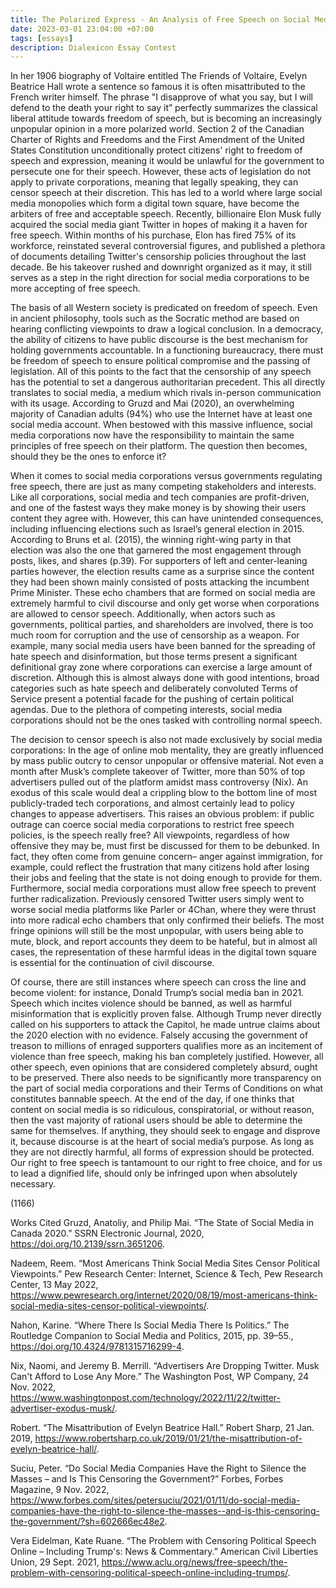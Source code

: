 ```yaml
---
title: The Polarized Express - An Analysis of Free Speech on Social Media
date: 2023-03-01 23:04:00 +07:00
tags: [essays]
description: Dialexicon Essay Contest
---
```


In her 1906 biography of Voltaire entitled The Friends of Voltaire, Evelyn Beatrice Hall wrote a sentence so famous it is often misattributed to the French writer himself. The phrase "I disapprove of what you say, but I will defend to the death your right to say it” perfectly summarizes the classical liberal attitude towards freedom of speech, but is becoming an increasingly unpopular opinion in a more polarized world. Section 2 of the Canadian Charter of Rights and Freedoms and the First Amendment of the United States Constitution unconditionally protect citizens' right to freedom of speech and expression, meaning it would be unlawful for the government to persecute one for their speech. However, these acts of legislation do not apply to private corporations, meaning that legally speaking, they can censor speech at their discretion. This has led to a world where large social media monopolies which form a digital town square, have become the arbiters of free and acceptable speech. Recently, billionaire Elon Musk fully acquired the social media giant Twitter in hopes of making it a haven for free speech. Within months of his purchase, Elon has fired 75% of its workforce, reinstated several controversial figures, and published a plethora of documents detailing Twitter's censorship policies throughout the last decade. Be his takeover rushed and downright organized as it may, it still serves as a step in the right direction for social media corporations to be more accepting of free speech.

The basis of all Western society is predicated on freedom of speech. Even in ancient philosophy, tools such as the Socratic method are based on hearing conflicting viewpoints to draw a logical conclusion. In a democracy, the ability of citizens to have public discourse is the best mechanism for holding governments accountable. In a functioning bureaucracy, there must be freedom of speech to ensure political compromise and the passing of legislation. All of this points to the fact that the censorship of any speech has the potential to set a dangerous authoritarian precedent. This all directly translates to social media, a medium which rivals in-person communication with its usage. According to Gruzd and Mai (2020), an overwhelming majority of Canadian adults (94%) who use the Internet have at least one social media account. When bestowed with this massive influence, social media corporations now have the responsibility to maintain the same principles of free speech on their platform. The question then becomes, should they be the ones to enforce it?

When it comes to social media corporations versus governments regulating free speech, there are just as many competing stakeholders and interests. Like all corporations, social media and tech companies are profit-driven, and one of the fastest ways they make money is by showing their users content they agree with. However, this can have unintended consequences, including influencing elections such as Israel’s general election in 2015. According to Bruns et al. (2015), the winning right-wing party in that election was also the one that garnered the most engagement through posts, likes, and shares (p.39). For supporters of left and center-leaning parties however, the election results came as a surprise since the content they had been shown mainly consisted of posts attacking the incumbent Prime Minister. These echo chambers that are formed on social media are extremely harmful to civil discourse and only get worse when corporations are allowed to censor speech. Additionally, when actors such as governments, political parties, and shareholders are involved, there is too much room for corruption and the use of censorship as a weapon. For example, many social media users have been banned for the spreading of hate speech and disinformation, but those terms present a significant definitional gray zone where corporations can exercise a large amount of discretion. Although this is almost always done with good intentions, broad categories such as hate speech and deliberately convoluted Terms of Service present a potential facade for the pushing of certain political agendas. Due to the plethora of competing interests, social media corporations should not be the ones tasked with controlling normal speech.

The decision to censor speech is also not made exclusively by social media corporations: In the age of online mob mentality, they are greatly influenced by mass public outcry to censor unpopular or offensive material. Not even a month after Musk’s complete takeover of Twitter, more than 50% of top advertisers pulled out of the platform amidst mass controversy (Nix). An exodus of this scale would deal a crippling blow to the bottom line of most publicly-traded tech corporations, and almost certainly lead to policy changes to appease advertisers. This raises an obvious problem: if public outrage can coerce social media corporations to restrict free speech policies, is the speech really free? All viewpoints, regardless of how offensive they may be, must first be discussed for them to be debunked. In fact, they often come from genuine concern– anger against immigration, for example, could reflect the frustration that many citizens hold after losing their jobs and feeling that the state is not doing enough to provide for them. Furthermore, social media corporations must allow free speech to prevent further radicalization. Previously censored Twitter users simply went to worse social media platforms like Parler or 4Chan, where they were thrust into more radical echo chambers that only confirmed their beliefs. The most fringe opinions will still be the most unpopular, with users being able to mute, block, and report accounts they deem to be hateful, but in almost all cases, the representation of these harmful ideas in the digital town square is essential for the continuation of civil discourse. 

Of course, there are still instances where speech can cross the line and become violent: for instance, Donald Trump’s social media ban in 2021. Speech which incites violence should be banned, as well as harmful misinformation that is explicitly proven false. Although Trump never directly called on his supporters to attack the Capitol, he made untrue claims about the 2020 election with no evidence. Falsely accusing the government of treason to millions of enraged supporters qualifies more as an incitement of violence than free speech, making his ban completely justified. However, all other speech, even opinions that are considered completely absurd, ought to be preserved. There also needs to be significantly more transparency on the part of social media corporations and their Terms of Conditions on what constitutes bannable speech. At the end of the day, if one thinks that content on social media is so ridiculous, conspiratorial, or without reason, then the vast majority of rational users should be able to determine the same for themselves. If anything, they should seek to engage and disprove it, because discourse is at the heart of social media’s purpose. As long as they are not directly harmful, all forms of expression should be protected. Our right to free speech is tantamount to our right to free choice, and for us to lead a dignified life, should only be infringed upon when absolutely necessary.

(1166)

Works Cited
Gruzd, Anatoliy, and Philip Mai. “The State of Social Media in Canada 2020.” SSRN Electronic Journal, 2020, https://doi.org/10.2139/ssrn.3651206.

Nadeem, Reem. “Most Americans Think Social Media Sites Censor Political Viewpoints.” Pew Research Center: Internet, Science & Tech, Pew Research Center, 13 May 2022, https://www.pewresearch.org/internet/2020/08/19/most-americans-think-social-media-sites-censor-political-viewpoints/.

Nahon, Karine. “Where There Is Social Media There Is Politics.” The Routledge Companion to Social Media and Politics, 2015, pp. 39–55., https://doi.org/10.4324/9781315716299-4.

Nix, Naomi, and Jeremy B. Merrill. “Advertisers Are Dropping Twitter. Musk Can't Afford to Lose Any More.” The Washington Post, WP Company, 24 Nov. 2022, https://www.washingtonpost.com/technology/2022/11/22/twitter-advertiser-exodus-musk/.

Robert. “The Misattribution of Evelyn Beatrice Hall.” Robert Sharp, 21 Jan. 2019, https://www.robertsharp.co.uk/2019/01/21/the-misattribution-of-evelyn-beatrice-hall/.

Suciu, Peter. “Do Social Media Companies Have the Right to Silence the Masses – and Is This Censoring the Government?” Forbes, Forbes Magazine, 9 Nov. 2022, https://www.forbes.com/sites/petersuciu/2021/01/11/do-social-media-companies-have-the-right-to-silence-the-masses--and-is-this-censoring-the-government/?sh=602666ec48e2.

Vera Eidelman, Kate Ruane. “The Problem with Censoring Political Speech Online – Including Trump's: News & Commentary.” American Civil Liberties Union, 29 Sept. 2021, https://www.aclu.org/news/free-speech/the-problem-with-censoring-political-speech-online-including-trumps/. 
